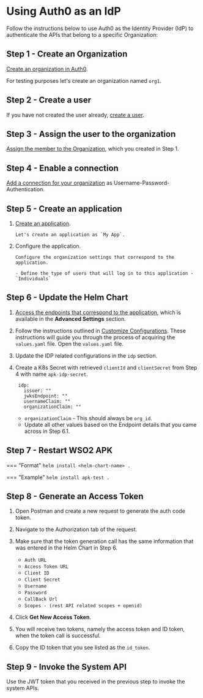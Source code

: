 # Using Auth0 as an IdP

Follow the instructions below to use Auth0 as the Identity Provider (IdP) to authenticate the APIs that belong to a specific Organization:

## Step 1 - Create an Organization

<a href="https://auth0.com/docs/manage-users/organizations/configure-organizations/create-organizations" target="_blank">Create an organization in Auth0</a>.

For testing purposes let's create an organization named `org1`.

## Step 2 - Create a user

If you have not created the user already, <a href="https://auth0.com/docs/manage-users/user-accounts/create-users" target="_blank">create a user</a>.

## Step 3 - Assign the user to the organization

<a href="https://auth0.com/docs/manage-users/organizations/configure-organizations/assign-members" target="_blank">Assign the member to the Organization</a>, which you created in Step 1.

## Step 4 - Enable a connection

<a href="https://auth0.com/docs/manage-users/organizations/configure-organizations/enable-connections" target="_blank">Add a connection for your organization</a> as Username-Password-Authentication.

## Step 5 - Create an application

1. <a href="https://auth0.com/docs/get-started/auth0-overview/create-applications" target="_blank">Create an application</a>.
     
       Let's create an application as `My App`.

2. Configure the application.

       Configure the organization settings that correspond to the application.

       - Define the type of users that will log in to this application - `Individuals`

## Step 6 - Update the Helm Chart

1. <a href="https://auth0.com/docs/get-started/applications/application-settings#endpoints" target="_blank">Access the endpoints that correspond to the application</a>, which is available in the **Advanced Settings** section.
2. Follow the instructions outlined in <a href="../../../Customize-Configurations" target="_blank">Customize Configurations</a>. These instructions will guide you through the process of acquiring the `values.yaml` file. Open the `values.yaml` file.
3. Update the IDP related configurations in the `idp` section.
4. Create a K8s Secret with retrieved `clientId` and `clientSecret` from Step 4 with name `apk-idp-secret`.

      ```
       idp:
         issuer: ""
         jwksEndpoint: ""      
         usernameClaim: ""
         organizationClaim: ""
      ```

      - `organizationClaim` - This should always be `org_id`.
      - Update all other values based on the Endpoint details that you came across in Step 6.1.

## Step 7 - Restart WSO2 APK

=== "Format"
	```
	helm install <helm-chart-name> .
	```

=== "Example"
	```
	helm install apk-test .
	```


## Step 8 - Generate an Access Token

1. Open Postman and create a new request to generate the auth code token.
2. Navigate to the Authorization tab of the request.
3. Make sure that the token generation call has the same information that was entered in the Helm Chart in Step 6.

     - `Auth URL`
     - `Access Token URL`
     - `Client ID`
     - `Client Secret`
     - `Username`
     - `Password`
     - `CallBack Url`
     - `Scopes - (rest API related scopes + openid)`

4. Click **Get New Access Token**.
5. You will receive two tokens, namely the access token and ID token, when the token call is successful.
8. Copy the ID token that you see listed as the `id_token`.


## Step 9 - Invoke the System API

 Use the JWT token that you received in the previous step to invoke the system APIs.
